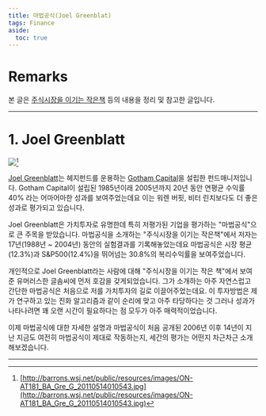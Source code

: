 ```yaml
---
title: 마법공식(Joel Greenblat)
tags: Finance
aside:
  toc: true
---
```


# Remarks
본 글은 [주식시장을 이기는 작은책](https://books.google.co.kr/books?id=mlY3DwAAQBAJ&printsec=frontcover&hl=ko&source=gbs_ge_summary_r&cad=0#v=onepage&q&f=false) 등의 내용을 정리 및 참고한 글입니다.

<!--more-->

---

# 1. Joel Greenblatt
![](http://barrons.wsj.net/public/resources/images/ON-AT181_BA_Gre_G_20110514010543.jpg)[^1]

[Joel Greenblatt](https://en.wikipedia.org/wiki/Joel_Greenblatt)는 헤지펀드를 운용하는 [Gotham Capital](https://www.gothamfunds.com/default.aspx)을 설립한 펀드매니저입니다.
Gotham Capital이 설립된 1985년이래 2005년까지 20년 동안 연평균 수익률 40% 라는 어마어마한 성과를 보여주었는데요 이는 워렌 버핏, 비터 린치보다도 더 좋은 성과로 평가되고 있습니다.

Joel Greenblatt은 가치투자로 유명한데 특히 저평가된 기업을 평가하는 "마법공식"으로 큰 주목을 받았습니다.
마법공식을 소개하는 "주식시장을 이기는 작은책"에서 저자는 17년(1988년 ~ 2004년) 동안의 실험결과를 기록해놓았는데요 마법공식은 시장 평균(12.3%)과 S&P500(12.4%)을 뛰어넘는 30.8%의 복리수익률을 보여주었습니다.

개인적으로 Joel Greenblatt라는 사람에 대해 "주식시장을 이기는 작은 책"에서 보여준 유머러스한 글솜씨에 먼저 호감을 갖게되었습니다. 그가 소개하는 아주 자연스럽고 간단한 마법공식은 처음으로 저를 가치투자의 길로 이끌어주었는데요. 이 투자방법은 제가 연구하고 있는 진화 알고리즘과 같이 순리에 맞고 아주 타당하다는 것 그러나 성과가 나타나려면 꽤 오랜 시간이 필요하다는 점 모두가 아주 매력적이었습니다.

이제 마법공식에 대한 자세한 설명과 마법공식이 처음 공개된 2006년 이후 14년이 지난 지금도 여전히 마법공식이 제대로 작동하는지, 세간의 평가는 어떤지 차근차근 소개해보겠습니다.

---

[^1]: [http://barrons.wsj.net/public/resources/images/ON-AT181_BA_Gre_G_20110514010543.jpg](http://barrons.wsj.net/public/resources/images/ON-AT181_BA_Gre_G_20110514010543.jpg)